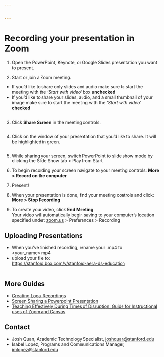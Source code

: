 ```yaml
---


---
```


<h1 id="recording-your-presentation-in-zoom">Recording your presentation in Zoom</h1>
<ol>
<li>
<p>Open the PowerPoint, Keynote, or Google Slides presentation you want to present.</p>
</li>
<li>
<p>Start or join a Zoom meeting.</p>
</li>
</ol>
<ul>
<li>If you’d like to share only slides and audio make sure to start the meeting with the <em>‘Start with video’</em> box <strong>unchecked</strong></li>
<li>If you’d like to share your slides, audio, and a small thumbnail of your image make sure to start the meeting with the <em>‘Start with video’</em> <strong>checked</strong><br>
<img src="https://stanford.box.com/shared/static/tc178k6sodg2mejwwj410lwokeaftjwf.gif" alt=""></li>
</ul>
<ol start="3">
<li>Click  <strong>Share Screen</strong>  in the meeting controls.</li>
</ol>
<p><img src="https://assets.zoom.us/images/en-us/desktop/generic/share-screen-button.png" alt=""></p>
<ol start="4">
<li>Click on the window of your presentation that you’d like to share. It will be highlighted in green.</li>
</ol>
<p><img src="https://assets.zoom.us/images/en-us/desktop/linux/in-meeting/screen-share-select-window-or-app.png" alt=""></p>
<ol start="5">
<li>
<p>While sharing your screen, switch PowerPoint to slide show mode by clicking the Slide Show tab &gt; Play from Start</p>
</li>
<li>
<p>To begin recording your screen navigate to your meeting controls: <strong>More &gt; Record on the computer</strong><br>
<img src="https://stanford.box.com/shared/static/l66eeewkh3htvcdia1nk9v1hvnnj0kod.gif" alt=""></p>
</li>
<li>
<p>Present!</p>
</li>
<li>
<p>When your presentation is done, find your meeting controls and click: <strong>More &gt; Stop Recording</strong><br>
<img src="https://stanford.box.com/shared/static/66kwxuxz0nkaubnqznftm6exwrfym0i5.png" alt=""></p>
</li>
<li>
<p>To create your video, click <strong>End Meeting</strong><br>
<img src="https://community.pepperdine.edu/it/images/zoom/end-meeting-2.png" alt=""><br>
Your video will automatically begin saving to your computer’s location specified under: <a href="http://zoom.us">zoom.us</a> &gt; Preferences &gt; Recording</p>
</li>
</ol>
<h2 id="uploading-presentations">Uploading Presentations</h2>
<ul>
<li>When you’ve finished recording, rename your .mp4 to &lt;your_name&gt;.mp4</li>
<li>upload your file to:<br>
<a href="https://stanford.box.com/v/stanford-aera-ds-education">https://stanford.box.com/v/stanford-aera-ds-education</a><br>
<img src="https://stanford.box.com/shared/static/pakwdv3w06oi0upq8jmgj3eynya08e11.gif" alt=""></li>
</ul>
<h2 id="more-guides">More Guides</h2>
<ul>
<li><a href="https://support.zoom.us/hc/en-us/articles/201362473-Local-Recording">Creating Local Recordings</a></li>
<li><a href="https://support.zoom.us/hc/en-us/articles/203395347-Screen-Sharing-a-PowerPoint-Presentation">Screen Sharing a Powerpoint Presentation</a></li>
<li><a href="https://docs.google.com/document/u/1/d/1ccsudB2vwZ_GJYoKlFzGbtnmftGcXwCIwxzf-jkkoCU/preview">Teaching Effectively During Times of Disruption: Guide for Instructional uses of Zoom and Canvas</a></li>
</ul>
<h2 id="contact">Contact</h2>
<ul>
<li>Josh Quan, Academic Technology Specialist, <a href="mailto:joshquan@stanford.edu">joshquan@stanford.edu</a></li>
<li>Isabel Lopez, Programs and Communications Manager, <a href="mailto:imlopez@stanford.edu">imlopez@stanford.edu</a></li>
</ul>

